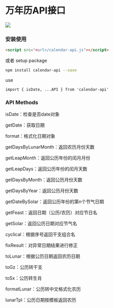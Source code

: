 # 万年历API接口
[![](https://img.shields.io/github/downloads/atom/atom/total.svg)](https://github.com/huangguangjie/calendar-api/archive/master.zip)

### 安装使用
```html
<script src="<url>/calendar-api.js"></script>
```
或者
setup package
```bash
npm install calendar-api --save
```
use
```es6
import { isDate, ...API } from 'calendar-api'
```

### API Methods
isDate：检查是否date对象

getDate：获取日期

format：格式化日期对象

getDaysByLunarMonth：返回农历月份天数

getLeapMonth：返回公历年份的闰月月份

getLeapDays：返回公历年份的闰月天数

getDaysByMonth：返回公历月份天数

getDaysByYear：返回公历月份天数

getDateBySolar：返回公历年份的第n个节气日期

getFeast：返回日期（公历/农历）对应节日名

getSolar：返回公历日期对应节气名

cyclical：根据序号返回干支组合名

fixResult：对异常日期结果进行修正

toLunar：根据公历日期返回农历日期

toGz：公历转干支

toSx：公历转生肖

formatLunar：公历转中文格式化农历

lunarTpl：公历日期按模板返回农历
